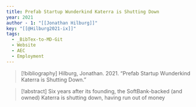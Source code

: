 ```yaml
---
title: Prefab Startup Wunderkind Katerra is Shutting Down
year: 2021
author - 1: "[[Jonathan Hilburg]]"
key: "[[@Hilburg2021-ix]]"
tags:
  - _BibTex-to-MD-Git
  - Website
  - AEC
  - Employment
---
```


> [!bibliography]
> Hilburg, Jonathan. 2021. “Prefab Startup Wunderkind Katerra is Shutting Down.” 

> [!abstract]
> Six years after its founding, the SoftBank-backed (and owned) Katerra is shutting down, having run out of money